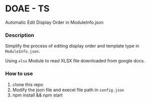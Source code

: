 # DOAE - TS
Automatic Edit Display Order in ModuleInfo.json

### Description
Simplify the process of editing display order and template type in `ModuleInfo.json`.

Using `xlsx` Module to read XLSX file downloaded from google docs.

### How to use
1. clone this repo
2. Modify the json file and execel file path in `config.json`
3. npm install && npm start

